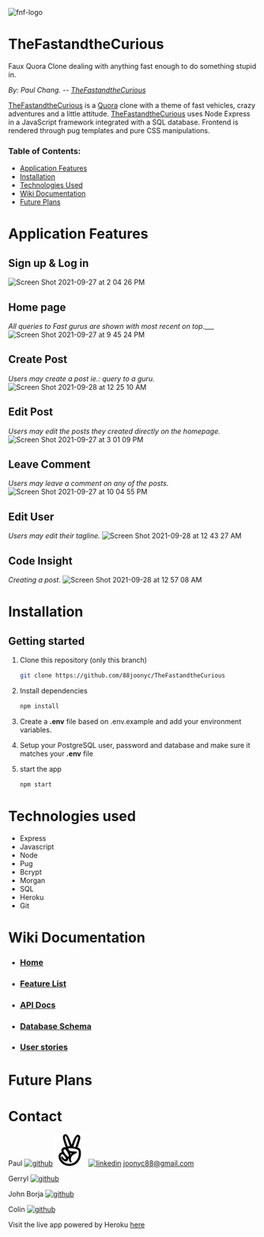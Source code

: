 ![fnf-logo](https://user-images.githubusercontent.com/79543569/135021998-9245d3b9-11af-4458-be2b-58ab2e01adfd.png)
# TheFastandtheCurious
Faux Quora Clone dealing with anything fast enough to do something stupid in.

*By: Paul Chang. --  [TheFastandtheCurious](https://thefastandthecurious.herokuapp.com/ "Named link title")*

[TheFastandtheCurious](https://thefastandthecurious.herokuapp.com/ "Named link title") is a [Quora](https://quora.com/ "Named link title") clone with a theme of fast vehicles, crazy adventures and a little attitude. [TheFastandtheCurious](https://thefastandthecurious.herokuapp.com/ "Named link title") uses Node Express  in a JavaScript framework integrated with a SQL database. Frontend is rendered through pug templates and pure CSS manipulations.

### Table of Contents:
 - [Application Features](#application-features)
 - [Installation](#installation)
 - [Technologies Used](#technologies-used)
 - [Wiki Documentation](#wiki-documentation)
 - [Future Plans](#future-plans)
<!--  - [Conclusion](#conclusion) -->
 <!--  - Frontend Overview
 - Backend Overview -->


# Application Features 

## Sign up & Log in
![Screen Shot 2021-09-27 at 2 04 26 PM](https://user-images.githubusercontent.com/79543569/135021430-31ea7757-0165-4d12-bc1f-ed209112bac1.png)

## Home page
*All queries to _Fast_ gurus are shown with most recent on top.___*
![Screen Shot 2021-09-27 at 9 45 24 PM](https://user-images.githubusercontent.com/79543569/135021487-521a7853-ae5b-48b2-8e9b-545b6a81aba0.png)

## Create Post
*Users may create a post ie.: query to a guru.*
![Screen Shot 2021-09-28 at 12 25 10 AM](https://user-images.githubusercontent.com/79543569/135023076-fdb4739f-b13d-4530-86b1-7578d1116eb4.png)

## Edit Post
*Users may edit the posts they created directly on the homepage.*
![Screen Shot 2021-09-27 at 3 01 09 PM](https://user-images.githubusercontent.com/79543569/135021756-043e502a-156d-403b-9717-06c976979ce1.png)

## Leave Comment
*Users may leave a comment on any of the posts.*
![Screen Shot 2021-09-27 at 10 04 55 PM](https://user-images.githubusercontent.com/79543569/135021926-8530c5a2-ebd8-4b43-a160-790d8757ba3f.png)

## Edit User
*Users may edit their tagline.*
![Screen Shot 2021-09-28 at 12 43 27 AM](https://user-images.githubusercontent.com/79543569/135024714-c815d653-4367-4f0d-8c7b-c29a991c2eb8.png)

## Code Insight
*Creating a post.*
<img width="865" alt="Screen Shot 2021-09-28 at 12 57 08 AM" src="https://user-images.githubusercontent.com/79543569/135025882-c527ba6d-2a88-4499-99c0-9123784d43bf.png">



# Installation

## Getting started

1. Clone this repository (only this branch)

   ```bash
   git clone https://github.com/88joonyc/TheFastandtheCurious
   ```

2. Install dependencies

      ```bash
      npm install
      ```

3. Create a **.env** file based on .env.example and add your environment variables.

4. Setup your PostgreSQL user, password and database and make sure it matches your **.env** file

5. start the app
      ```bash
      npm start
      ```

# Technologies used
- Express
- Javascript
- Node
- Pug
- Bcrypt
- Morgan
- SQL
- Heroku
- Git

# Wiki Documentation
- ### [Home](https://github.com/88joonyc/TheFastandtheCurious/wiki "Named link title")
- ### [Feature List](https://github.com/88joonyc/TheFastandtheCurious/wiki/MVP-Feature-List "Named link title")
- ### [API Docs](https://github.com/88joonyc/TheFastandtheCurious/wiki/API-Documentation "Named link title")
- ### [Database Schema](https://github.com/88joonyc/TheFastandtheCurious/wiki/Database-Schema "Named link title")
- ### [User stories](https://github.com/88joonyc/TheFastandtheCurious/wiki/User-Stories "Named link title")
<!-- # Frontend Overview

# Backend Overview -->

# Future Plans


<!-- # Conclusion -->


# Contact
Paul
[![github](https://img.shields.io/badge/GitHub-100000?style=for-the-badge&logo=github&logoColor=white)][1]
[![angellist](https://github.com/hull/hullstrap/blob/master/source/images/icons/angellist.svg)][2]
[![linkedin](https://img.shields.io/badge/LinkedIn-0077B5?style=for-the-badge&logo=linkedin&logoColor=white)][3]
[joonyc88@gmail.com](mailto:joonyc88@gmail.com)

Gerryl
[![github](https://img.shields.io/badge/GitHub-100000?style=for-the-badge&logo=github&logoColor=white)][4]

John Borja
[![github](https://img.shields.io/badge/GitHub-100000?style=for-the-badge&logo=github&logoColor=white)][5]

Colin 
[![github](https://img.shields.io/badge/GitHub-100000?style=for-the-badge&logo=github&logoColor=white)][6]



[1]: https://github.com/88joonyc
[2]: https://angel.co/u/paul-chang-27
[3]: https://www.linkedin.com/in/pchang1216/

<!-- Gerryl -->
[4]: https://github.com/jurrel

<!-- John -->
[5]: https://github.com/jborja-one

<!-- Colin -->
[6]: https://github.com/colingoswell


Visit the live app powered by Heroku [here](https://thefastandthecurious.herokuapp.com/ "Named link title")
